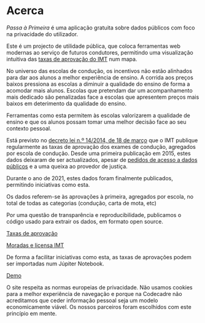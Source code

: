 # Acerca

_Passa à Primeira_ é uma aplicação gratuita sobre dados públicos com foco na privacidade do utilizador.

Este é um projecto de utilidade pública, que coloca ferramentas web modernas ao serviço de futuros condutores, permitindo uma visualização intuitiva das [taxas de aprovação do IMT](https://www.imt-ip.pt/sites/IMTT/Portugues/EnsinoConducao/taxasdeaprovacao/Paginas/TaxasdeAprovacao.aspx) num mapa.

No universo das escolas de condução, os incentivos não estão alinhados para dar aos alunos a melhor experiência de ensino. A corrida aos preços baixos pressiona as escolas a diminuir a qualidade do ensino de forma a acomodar mais alunos. Escolas que pretendam dar um acompanhamento mais dedicado são penalizadas face a escolas que apresentem preços mais baixos em deterimento da qualidade do ensino.


Ferramentas como esta permitem às escolas valorizarem a qualidade de ensino e que os alunos possam tomar uma melhor decisão face ao seu contexto pessoal.

Está previsto no [decreto lei n.º 14/2014, de 18 de março](https://www.imt-ip.pt/sites/imtt/portugues/ensinoconducao/indicadoresdesempenho_escolasconducao/Paginas/IndicadoresdeDesempenho_EscolasdeConducao.aspx) que o IMT publique regularmente as taxas de aprovação dos exames de condução, agregados por escola de condução. Desde uma primeira publicação em 2015, estes dados deixaram de ser actualizados, apesar de [pedidos de acesso a dados públicos](https://www.flaviosousa.co/pedido-accesso-dados-publicos/) e a uma queixa ao provedor de justiça.

Durante o ano de 2021, estes dados foram finalmente publicados, permitindo iniciativas como esta.

Os dados referem-se às aprovações à primeira, agregados por escola, no total de todas as categorias (condução, carta de mota, etc)

Por uma questão de transparência e reproducibilidade, publicamos o código usado para extrair os dados, em formato open source.

[Taxas de aprovação](https://github.com/codecadre/imt-pass-rates)

[Moradas e licensa IMT](https://github.com/codecadre/imt-school-addresses)

De forma a facilitar iniciativas como esta, as taxas de aprovações podem ser importadas num Júpiter Notebook.

[Demo](https://github.com/codecadre/imt-pass-rates/blob/master/demo.ipynb)

O site respeita as normas europeias de privacidade. Não usamos cookies para a melhor experiência de navegação e porque na Codecadre não acreditamos que ceder informação pessoal seja um modelo economicamente viável. Os nossos parceiros foram escolhidos com este princípio em mente.
